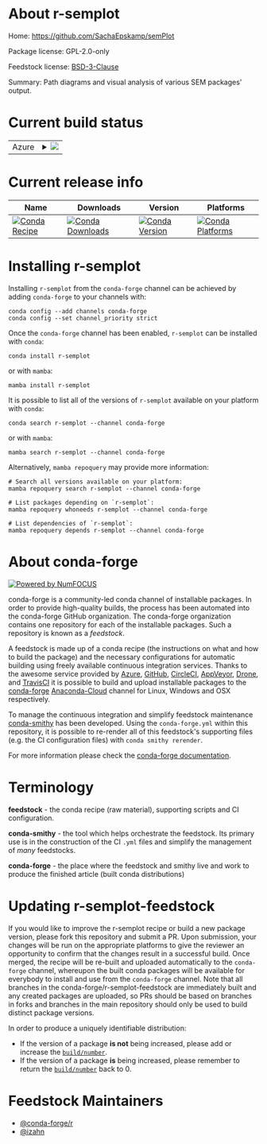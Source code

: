 About r-semplot
===============

Home: https://github.com/SachaEpskamp/semPlot

Package license: GPL-2.0-only

Feedstock license: [BSD-3-Clause](https://github.com/conda-forge/r-semplot-feedstock/blob/main/LICENSE.txt)

Summary: Path diagrams and visual analysis of various SEM packages' output.

Current build status
====================


<table>
    
  <tr>
    <td>Azure</td>
    <td>
      <details>
        <summary>
          <a href="https://dev.azure.com/conda-forge/feedstock-builds/_build/latest?definitionId=13442&branchName=main">
            <img src="https://dev.azure.com/conda-forge/feedstock-builds/_apis/build/status/r-semplot-feedstock?branchName=main">
          </a>
        </summary>
        <table>
          <thead><tr><th>Variant</th><th>Status</th></tr></thead>
          <tbody><tr>
              <td>linux_64_r_base4.1</td>
              <td>
                <a href="https://dev.azure.com/conda-forge/feedstock-builds/_build/latest?definitionId=13442&branchName=main">
                  <img src="https://dev.azure.com/conda-forge/feedstock-builds/_apis/build/status/r-semplot-feedstock?branchName=main&jobName=linux&configuration=linux_64_r_base4.1" alt="variant">
                </a>
              </td>
            </tr><tr>
              <td>linux_64_r_base4.2</td>
              <td>
                <a href="https://dev.azure.com/conda-forge/feedstock-builds/_build/latest?definitionId=13442&branchName=main">
                  <img src="https://dev.azure.com/conda-forge/feedstock-builds/_apis/build/status/r-semplot-feedstock?branchName=main&jobName=linux&configuration=linux_64_r_base4.2" alt="variant">
                </a>
              </td>
            </tr><tr>
              <td>osx_64_r_base4.1</td>
              <td>
                <a href="https://dev.azure.com/conda-forge/feedstock-builds/_build/latest?definitionId=13442&branchName=main">
                  <img src="https://dev.azure.com/conda-forge/feedstock-builds/_apis/build/status/r-semplot-feedstock?branchName=main&jobName=osx&configuration=osx_64_r_base4.1" alt="variant">
                </a>
              </td>
            </tr><tr>
              <td>osx_64_r_base4.2</td>
              <td>
                <a href="https://dev.azure.com/conda-forge/feedstock-builds/_build/latest?definitionId=13442&branchName=main">
                  <img src="https://dev.azure.com/conda-forge/feedstock-builds/_apis/build/status/r-semplot-feedstock?branchName=main&jobName=osx&configuration=osx_64_r_base4.2" alt="variant">
                </a>
              </td>
            </tr>
          </tbody>
        </table>
      </details>
    </td>
  </tr>
</table>

Current release info
====================

| Name | Downloads | Version | Platforms |
| --- | --- | --- | --- |
| [![Conda Recipe](https://img.shields.io/badge/recipe-r--semplot-green.svg)](https://anaconda.org/conda-forge/r-semplot) | [![Conda Downloads](https://img.shields.io/conda/dn/conda-forge/r-semplot.svg)](https://anaconda.org/conda-forge/r-semplot) | [![Conda Version](https://img.shields.io/conda/vn/conda-forge/r-semplot.svg)](https://anaconda.org/conda-forge/r-semplot) | [![Conda Platforms](https://img.shields.io/conda/pn/conda-forge/r-semplot.svg)](https://anaconda.org/conda-forge/r-semplot) |

Installing r-semplot
====================

Installing `r-semplot` from the `conda-forge` channel can be achieved by adding `conda-forge` to your channels with:

```
conda config --add channels conda-forge
conda config --set channel_priority strict
```

Once the `conda-forge` channel has been enabled, `r-semplot` can be installed with `conda`:

```
conda install r-semplot
```

or with `mamba`:

```
mamba install r-semplot
```

It is possible to list all of the versions of `r-semplot` available on your platform with `conda`:

```
conda search r-semplot --channel conda-forge
```

or with `mamba`:

```
mamba search r-semplot --channel conda-forge
```

Alternatively, `mamba repoquery` may provide more information:

```
# Search all versions available on your platform:
mamba repoquery search r-semplot --channel conda-forge

# List packages depending on `r-semplot`:
mamba repoquery whoneeds r-semplot --channel conda-forge

# List dependencies of `r-semplot`:
mamba repoquery depends r-semplot --channel conda-forge
```


About conda-forge
=================

[![Powered by
NumFOCUS](https://img.shields.io/badge/powered%20by-NumFOCUS-orange.svg?style=flat&colorA=E1523D&colorB=007D8A)](https://numfocus.org)

conda-forge is a community-led conda channel of installable packages.
In order to provide high-quality builds, the process has been automated into the
conda-forge GitHub organization. The conda-forge organization contains one repository
for each of the installable packages. Such a repository is known as a *feedstock*.

A feedstock is made up of a conda recipe (the instructions on what and how to build
the package) and the necessary configurations for automatic building using freely
available continuous integration services. Thanks to the awesome service provided by
[Azure](https://azure.microsoft.com/en-us/services/devops/), [GitHub](https://github.com/),
[CircleCI](https://circleci.com/), [AppVeyor](https://www.appveyor.com/),
[Drone](https://cloud.drone.io/welcome), and [TravisCI](https://travis-ci.com/)
it is possible to build and upload installable packages to the
[conda-forge](https://anaconda.org/conda-forge) [Anaconda-Cloud](https://anaconda.org/)
channel for Linux, Windows and OSX respectively.

To manage the continuous integration and simplify feedstock maintenance
[conda-smithy](https://github.com/conda-forge/conda-smithy) has been developed.
Using the ``conda-forge.yml`` within this repository, it is possible to re-render all of
this feedstock's supporting files (e.g. the CI configuration files) with ``conda smithy rerender``.

For more information please check the [conda-forge documentation](https://conda-forge.org/docs/).

Terminology
===========

**feedstock** - the conda recipe (raw material), supporting scripts and CI configuration.

**conda-smithy** - the tool which helps orchestrate the feedstock.
                   Its primary use is in the construction of the CI ``.yml`` files
                   and simplify the management of *many* feedstocks.

**conda-forge** - the place where the feedstock and smithy live and work to
                  produce the finished article (built conda distributions)


Updating r-semplot-feedstock
============================

If you would like to improve the r-semplot recipe or build a new
package version, please fork this repository and submit a PR. Upon submission,
your changes will be run on the appropriate platforms to give the reviewer an
opportunity to confirm that the changes result in a successful build. Once
merged, the recipe will be re-built and uploaded automatically to the
`conda-forge` channel, whereupon the built conda packages will be available for
everybody to install and use from the `conda-forge` channel.
Note that all branches in the conda-forge/r-semplot-feedstock are
immediately built and any created packages are uploaded, so PRs should be based
on branches in forks and branches in the main repository should only be used to
build distinct package versions.

In order to produce a uniquely identifiable distribution:
 * If the version of a package **is not** being increased, please add or increase
   the [``build/number``](https://docs.conda.io/projects/conda-build/en/latest/resources/define-metadata.html#build-number-and-string).
 * If the version of a package **is** being increased, please remember to return
   the [``build/number``](https://docs.conda.io/projects/conda-build/en/latest/resources/define-metadata.html#build-number-and-string)
   back to 0.

Feedstock Maintainers
=====================

* [@conda-forge/r](https://github.com/conda-forge/r/)
* [@izahn](https://github.com/izahn/)

